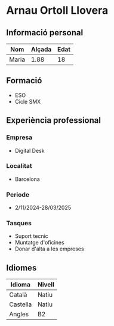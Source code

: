 # Arnau Ortoll Llovera
## Informació personal
| Nom      | Alçada | Edat      |
|----------|--------|-----------|
| Maria    | 1.88   | 18        |

## Formació
- ESO
- Cicle SMX

## Experiència professional
### Empresa 
- Digital Desk
### Localitat 
- Barcelona
### Periode
- 2/11/2024-28/03/2025
### Tasques
- Suport tecnic
- Muntatge d'oficines
- Donar d'alta a les empreses
## Idiomes
| Idioma   | Nivell |
|----------|--------|
| Català   | Natiu  | 
| Castella | Natiu  |
| Angles   | B2     |